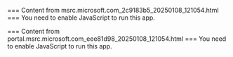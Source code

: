 === Content from msrc.microsoft.com_2c9183b5_20250108_121054.html ===
You need to enable JavaScript to run this app.

=== Content from portal.msrc.microsoft.com_eee81d98_20250108_121054.html ===
You need to enable JavaScript to run this app.
